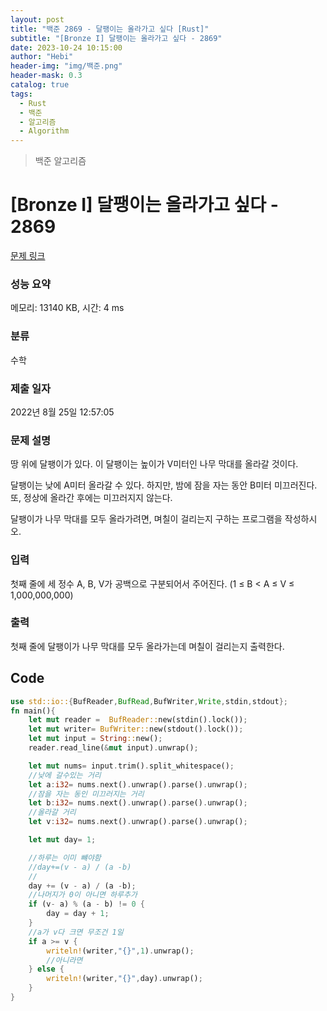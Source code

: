 ```yaml
---
layout: post
title: "백준 2869 - 달팽이는 올라가고 싶다 [Rust]"
subtitle: "[Bronze I] 달팽이는 올라가고 싶다 - 2869"
date: 2023-10-24 10:15:00
author: "Hebi"
header-img: "img/백준.png"
header-mask: 0.3
catalog: true
tags:
  - Rust
  - 백준
  - 알고리즘
  - Algorithm
---
```


> 백준 알고리즘

# [Bronze I] 달팽이는 올라가고 싶다 - 2869 

[문제 링크](https://www.acmicpc.net/problem/2869) 

### 성능 요약

메모리: 13140 KB, 시간: 4 ms

### 분류

수학

### 제출 일자

2022년 8월 25일 12:57:05

### 문제 설명

<p>땅 위에 달팽이가 있다. 이 달팽이는 높이가 V미터인 나무 막대를 올라갈 것이다.</p>

<p>달팽이는 낮에 A미터 올라갈 수 있다. 하지만, 밤에 잠을 자는 동안 B미터 미끄러진다. 또, 정상에 올라간 후에는 미끄러지지 않는다.</p>

<p>달팽이가 나무 막대를 모두 올라가려면, 며칠이 걸리는지 구하는 프로그램을 작성하시오.</p>

### 입력 

 <p>첫째 줄에 세 정수 A, B, V가 공백으로 구분되어서 주어진다. (1 ≤ B < A ≤ V ≤ 1,000,000,000)</p>

### 출력 

 <p>첫째 줄에 달팽이가 나무 막대를 모두 올라가는데 며칠이 걸리는지 출력한다.</p>







## Code
```rs
use std::io::{BufReader,BufRead,BufWriter,Write,stdin,stdout};
fn main(){
    let mut reader =  BufReader::new(stdin().lock());
    let mut writer= BufWriter::new(stdout().lock());
    let mut input = String::new();
    reader.read_line(&mut input).unwrap();

    let mut nums= input.trim().split_whitespace();
    //낮에 갈수있는 거리
    let a:i32= nums.next().unwrap().parse().unwrap();
    //잠을 자는 동인 미끄러지는 거리
    let b:i32= nums.next().unwrap().parse().unwrap();
    //올라갈 거리
    let v:i32= nums.next().unwrap().parse().unwrap();

    let mut day= 1;  

    //하루는 이미 뺴야함
    //day+=(v - a) / (a -b)
    //  
    day += (v - a) / (a -b);
    //나머지가 0이 아니면 하루추가
    if (v- a) % (a - b) != 0 {
        day = day + 1;
    }
    //a가 v다 크면 무조건 1일
    if a >= v {
        writeln!(writer,"{}",1).unwrap();
        //아니라면 
    } else {
        writeln!(writer,"{}",day).unwrap();
    }
}

```
